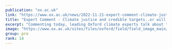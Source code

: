 ```yaml
---
publication: "ox.ac.uk"
link: "https://www.ox.ac.uk/news/2022-11-21-expert-comment-climate-justice-and-credible-targetsor-will-cop27-be-remembered-lame"
title: "Expert Comment - Climate justice and credible targets..or will COP27"
excerpt: "Commenting today, leading Oxford climate experts talk about the COP27 closing agreement, which creates a loss and damage fund, to support poorer nations struggling with the impacts of climate change,"
image: "https://www.ox.ac.uk/sites/files/oxford/field/field_image_main/shutterstock_2223951369.jpg"
group: pro
rank: 14
---
```


